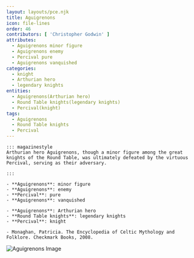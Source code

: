 ```yaml
---
layout: layouts/pce.njk
title: Aguigrenons
icon: file-lines
order: 46
contributors: [ 'Christopher Godwin' ]
attributes:
  - Aguigrenons minor figure
  - Aguigrenons enemy
  - Percival pure
  - Aguigrenons vanquished
categories:
  - knight
  - Arthurian hero
  - legendary knights
entities:
  - Aguigrenons(Arthurian hero)
  - Round Table knights(legendary knights)
  - Percival(knight)
tags:
  - Aguigrenons
  - Round Table knights
  - Percival
---
```

``` tab [group1:Info]
::: magazinestyle
Arthurian hero Aguigrenons, though a minor figure among the great knights of the Round Table, was ultimately defeated by the virtuous Percival, serving as their adversary.

:::
```
``` tab [group1:Attributes]
- **Aguigrenons**: minor figure
- **Aguigrenons**: enemy
- **Percival**: pure
- **Aguigrenons**: vanquished
```
``` tab [group1:Entities]
- **Aguigrenons**: Arthurian hero
- **Round Table knights**: legendary knights
- **Percival**: knight
```
``` tab [group1:Sources]
- Monaghan, Patricia. The Encyclopedia of Celtic Mythology and Folklore. Checkmark Books, 2008.
```
![Aguigrenons Image]([None])
